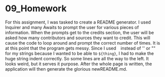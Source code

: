 # 09_Homework



For this assignment, I was tasked to create a README generator. I used Inquirer and many Awaits to prompt the user for various pieces of information. When the prompts get to the credits section, the user will be asked how many contributors and sources they want to credit. This will cause the code to loop around and prompt the correct number of times. It is at this point that the program gets messy. Since I used ` ` instead of '' or "" for my strings because I wanted to be able to `${thing}`, I had to make the huge string indent correctly. So some lines are all the way to the left. It looks weird, but it serves it purpose. After the whole page is written, the application will then generate the glorious newREADME.md.